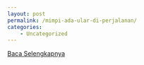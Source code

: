 ```yaml
---
layout: post
permalink: /mimpi-ada-ular-di-perjalanan/
categories:
    - Uncategorized
---
```


[Baca Selengkapnya](/07)